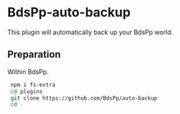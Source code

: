 # BdsPp-auto-backup

 This plugin will automatically back up your BdsPp world.
 
## Preparation

 Within BdsPp.
```bash
 npm i fs-extra
 cd plugins
 git clone https://github.com/BdsPp/auto-backup
 cd -
```

